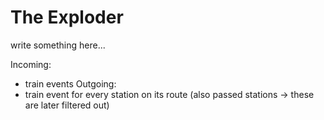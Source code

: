 # The Exploder

write something here...

Incoming:
* train events
Outgoing:
* train event for every station on its route (also passed stations -> these are later filtered out)